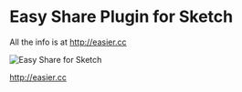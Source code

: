 # Easy Share Plugin for Sketch

All the info is at http://easier.cc

![Easy Share for Sketch](http://easier.cc/cdn/grph_fb_illustration.png)

http://easier.cc
